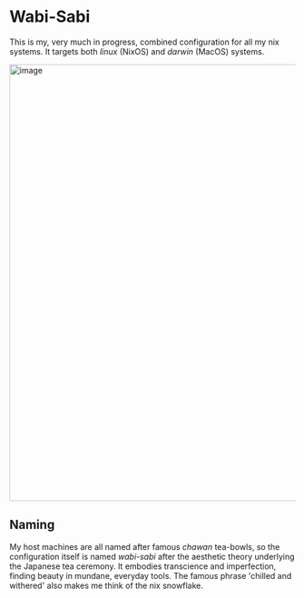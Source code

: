 # Wabi-Sabi

This is my, very much in progress, combined configuration for all my nix systems.
It targets both _linux_ (NixOS) and _darwin_ (MacOS) systems.

<img width="1536" height="769" alt="image" src="https://github.com/user-attachments/assets/0fef723d-0f14-4530-b1dd-68acee18099c" />

## Naming

My host machines are all named after famous _chawan_ tea-bowls, so the configuration
itself is named _wabi-sabi_ after the aesthetic theory underlying the Japanese tea
ceremony. It embodies transcience and imperfection, finding beauty in mundane,
everyday tools. The famous phrase 'chilled and withered' also makes me think
of the nix snowflake.
